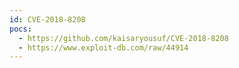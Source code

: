 ```yaml
---
id: CVE-2018-8208
pocs:
  - https://github.com/kaisaryousuf/CVE-2018-8208
  - https://www.exploit-db.com/raw/44914
---
```

